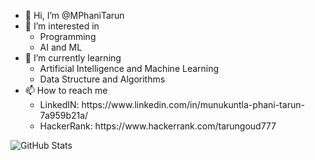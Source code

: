 - 👋 Hi, I’m @MPhaniTarun
- 👀 I’m interested in 
     <ul>
      <li>Programming</li>
      <li>AI and ML</li>
     </ul>
- 🌱 I’m currently learning 
    <ul>
     <li>Artificial Intelligence and Machine Learning</li>
     <li>Data Structure and Algorithms </li>
    </ul>
- 📫 How to reach me <br>
    <ul>
      <li>LinkedIN: https://www.linkedin.com/in/munukuntla-phani-tarun-7a959b21a/<br></li>
      <li>HackerRank: https://www.hackerrank.com/tarungoud777</li>
    </ul>
![GitHub Stats](https://github-readme-stats.vercel.app/api?username=MPhaniTarun&theme=radical)
<!---
MPhaniTarun/MPhaniTarun is a ✨ special ✨ repository because its `README.md` (this file) appears on your GitHub profile.
You can click the Preview link to take a look at your changes.
--->
